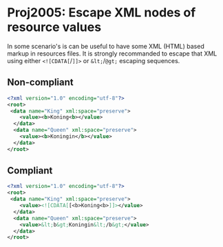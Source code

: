 # Proj2005: Escape XML nodes of resource values
In some scenario's is can be useful to have some XML (HTML) based markup in
resources files. It is strongly recommanded to escape that XML using either
`<![CDATA[`/`]]>` or `&lt;`/`@gt;` escaping sequences.

## Non-compliant
``` XML
<?xml version="1.0" encoding="utf-8"?>
<root>
 <data name="King" xml:space="preserve">
    <value><b>Koning<b></value>
  </data>
  <data name="Queen" xml:space="preserve">
    <value><b>Koningin</b></value>
  </data>
</root>
```

## Compliant
``` XML
<?xml version="1.0" encoding="utf-8"?>
<root>
 <data name="King" xml:space="preserve">
    <value><![CDATA[[<b>Koning<b>]]></value>
  </data>
  <data name="Queen" xml:space="preserve">
    <value>&lt;b&gt;Koningin&lt;/b&gt;</value>
  </data>
</root>
```
